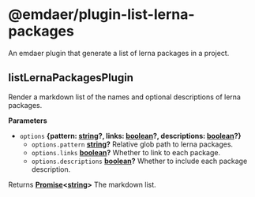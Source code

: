 <!--
  This file was generated by emdaer

  Its template can be found at .emdaer/README.emdaer.md
-->
<h1 id="-emdaer-plugin-list-lerna-packages">@emdaer/plugin-list-lerna-packages</h1>
<p>An emdaer plugin that generate a list of lerna packages in a project.</p>
<!-- Generated by documentation.js. Update this documentation by updating the source code. -->
<h2 id="listlernapackagesplugin">listLernaPackagesPlugin</h2>
<p>Render a markdown list of the names and optional descriptions of lerna packages.</p>
<p><strong>Parameters</strong></p>
<ul>
<li><code>options</code> <strong>{pattern: <a href="https://developer.mozilla.org/en-US/docs/Web/JavaScript/Reference/Global_Objects/String">string</a>?, links: <a href="https://developer.mozilla.org/en-US/docs/Web/JavaScript/Reference/Global_Objects/Boolean">boolean</a>?, descriptions: <a href="https://developer.mozilla.org/en-US/docs/Web/JavaScript/Reference/Global_Objects/Boolean">boolean</a>?}</strong> <ul>
<li><code>options.pattern</code> <strong><a href="https://developer.mozilla.org/en-US/docs/Web/JavaScript/Reference/Global_Objects/String">string</a>?</strong> Relative glob path to lerna packages.</li>
<li><code>options.links</code> <strong><a href="https://developer.mozilla.org/en-US/docs/Web/JavaScript/Reference/Global_Objects/Boolean">boolean</a>?</strong> Whether to link to each package.</li>
<li><code>options.descriptions</code> <strong><a href="https://developer.mozilla.org/en-US/docs/Web/JavaScript/Reference/Global_Objects/Boolean">boolean</a>?</strong> Whether to include each package description.</li>
</ul>
</li>
</ul>
<p>Returns <strong><a href="https://developer.mozilla.org/en-US/docs/Web/JavaScript/Reference/Global_Objects/Promise">Promise</a>&lt;<a href="https://developer.mozilla.org/en-US/docs/Web/JavaScript/Reference/Global_Objects/String">string</a>&gt;</strong> The markdown list.</p>

